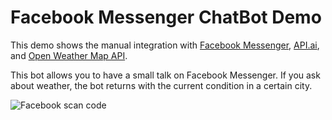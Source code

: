 ﻿# Facebook Messenger ChatBot Demo

This demo shows the manual integration with [Facebook Messenger](https://developers.facebook.com/),
[API.ai](https://console.api.ai), and [Open Weather Map API](http://openweathermap.org/).

This bot allows you to have a small talk on Facebook Messenger.
If you ask about weather, the bot returns with the current condition in a certain city.

![Facebook scan code](https://github.com/girliemac/fb-apiai-bot-demo/blob/master/public/images/fb-bot.gif)


